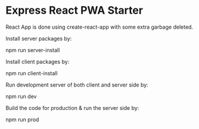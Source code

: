 # Express React PWA Starter

React App is done using create-react-app with some extra garbage deleted.

Install server packages by:

npm run server-install

Install client packages by:

npm run client-install

Run development server of both client and server side by:

npm run dev

Build the code for production & run the server side by:

npm run prod